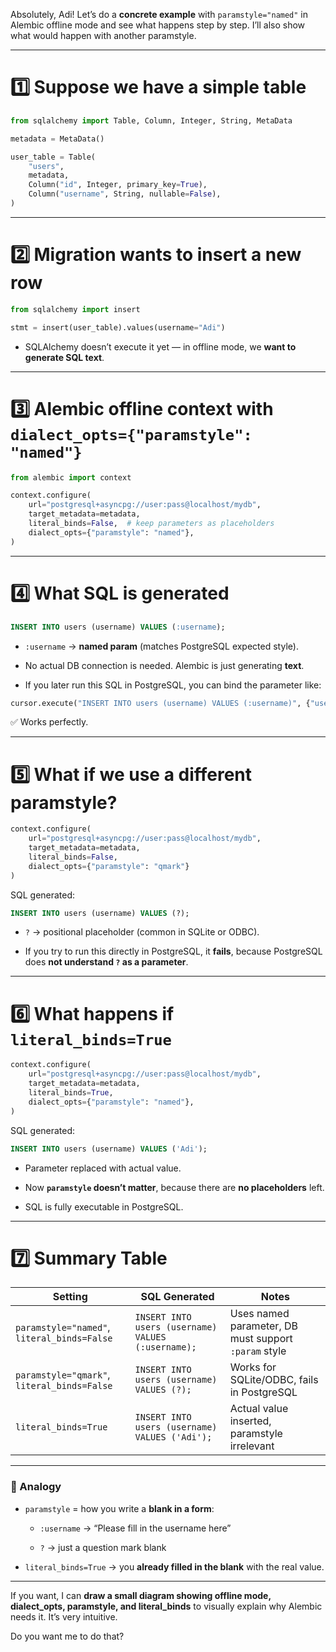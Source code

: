 Absolutely, Adi! Let’s do a **concrete example** with `paramstyle="named"` in Alembic offline mode and see what happens step by step. I’ll also show what would happen with another paramstyle.

---

# 1️⃣ Suppose we have a simple table

```python
from sqlalchemy import Table, Column, Integer, String, MetaData

metadata = MetaData()

user_table = Table(
    "users",
    metadata,
    Column("id", Integer, primary_key=True),
    Column("username", String, nullable=False),
)
```

---

# 2️⃣ Migration wants to insert a new row

```python
from sqlalchemy import insert

stmt = insert(user_table).values(username="Adi")
```

- SQLAlchemy doesn’t execute it yet — in offline mode, we **want to generate SQL text**.
    

---

# 3️⃣ Alembic offline context with `dialect_opts={"paramstyle": "named"}`

```python
from alembic import context

context.configure(
    url="postgresql+asyncpg://user:pass@localhost/mydb",
    target_metadata=metadata,
    literal_binds=False,  # keep parameters as placeholders
    dialect_opts={"paramstyle": "named"},
)
```

---

# 4️⃣ What SQL is generated

```sql
INSERT INTO users (username) VALUES (:username);
```

- `:username` → **named param** (matches PostgreSQL expected style).
    
- No actual DB connection is needed. Alembic is just generating **text**.
    
- If you later run this SQL in PostgreSQL, you can bind the parameter like:
    

```python
cursor.execute("INSERT INTO users (username) VALUES (:username)", {"username": "Adi"})
```

✅ Works perfectly.

---

# 5️⃣ What if we use a different paramstyle?

```python
context.configure(
    url="postgresql+asyncpg://user:pass@localhost/mydb",
    target_metadata=metadata,
    literal_binds=False,
    dialect_opts={"paramstyle": "qmark"}
)
```

SQL generated:

```sql
INSERT INTO users (username) VALUES (?);
```

- `?` → positional placeholder (common in SQLite or ODBC).
    
- If you try to run this directly in PostgreSQL, it **fails**, because PostgreSQL does **not understand `?` as a parameter**.
    

---

# 6️⃣ What happens if `literal_binds=True`

```python
context.configure(
    url="postgresql+asyncpg://user:pass@localhost/mydb",
    target_metadata=metadata,
    literal_binds=True,
    dialect_opts={"paramstyle": "named"},
)
```

SQL generated:

```sql
INSERT INTO users (username) VALUES ('Adi');
```

- Parameter replaced with actual value.
    
- Now **`paramstyle` doesn’t matter**, because there are **no placeholders** left.
    
- SQL is fully executable in PostgreSQL.
    

---

# 7️⃣ Summary Table

|Setting|SQL Generated|Notes|
|---|---|---|
|`paramstyle="named"`, `literal_binds=False`|`INSERT INTO users (username) VALUES (:username);`|Uses named parameter, DB must support `:param` style|
|`paramstyle="qmark"`, `literal_binds=False`|`INSERT INTO users (username) VALUES (?);`|Works for SQLite/ODBC, fails in PostgreSQL|
|`literal_binds=True`|`INSERT INTO users (username) VALUES ('Adi');`|Actual value inserted, paramstyle irrelevant|

---

### 🔹 Analogy

- `paramstyle` = how you write a **blank in a form**:
    
    - `:username` → “Please fill in the username here”
        
    - `?` → just a question mark blank
        
- `literal_binds=True` → you **already filled in the blank** with the real value.
    

---

If you want, I can **draw a small diagram showing offline mode, dialect_opts, paramstyle, and literal_binds** to visually explain why Alembic needs it. It’s very intuitive.

Do you want me to do that?